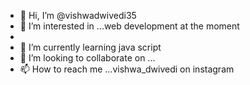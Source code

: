 - 👋 Hi, I’m @vishwadwivedi35
- 👀 I’m interested in ...web development at the moment 
-       
- 🌱 I’m currently learning java script 
- 💞️ I’m looking to collaborate on ...
- 📫 How to reach me ...vishwa_dwivedi on instagram

<!---
vishwadwivedi35/vishwadwivedi35 is a ✨ special ✨ repository because its `README.md` (this file) appears on your GitHub profile.
You can click the Preview link to take a look at your changes.
--->

